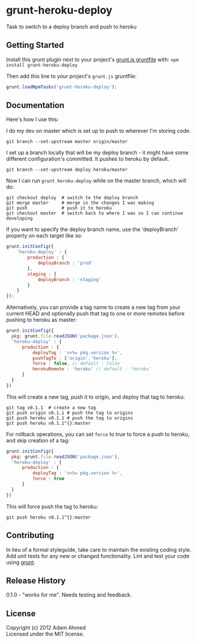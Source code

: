 # grunt-heroku-deploy

Task to switch to a deploy branch and push to heroku

## Getting Started
Install this grunt plugin next to your project's [grunt.js gruntfile][getting_started] with: `npm install grunt-heroku-deploy`

Then add this line to your project's `grunt.js` gruntfile:

```javascript
grunt.loadNpmTasks('grunt-heroku-deploy');
```

[grunt]: https://github.com/cowboy/grunt
[getting_started]: https://github.com/cowboy/grunt/blob/master/docs/getting_started.md

## Documentation

Here's how I use this:

I do my dev on master which is set up to push to wherever I'm storing code.

    git branch --set-upstream master origin/master

I set up a branch locally that will be my deploy branch - it might have some different configuration's committed. It pushes to heroku by default.

    git branch --set-upstream deploy heroku/master

Now I can run `grunt heroku-deploy` while on the master branch, which will do:

    git checkout deploy  # switch to the deploy branch
    git merge master     # merge in the changes I was making
    git push             # push it to heroku
    git checkout master  # switch back to where I was so I can continue developing

If you want to specify the deploy branch name, use the 'deployBranch' property on each target like so:
```javascript
grunt.initConfig({
	'heroku-deploy' : {
        production : {
            deployBranch : 'prod'
        },
        staging : {
            deployBranch : 'staging'
        }
    }
});
```

Alternatively, you can provide a tag name to create a new tag from your current HEAD and optionally push that tag to one or more remotes before pushing to heroku as master:

```javascript
grunt.initConfig({
  pkg: grunt.file.readJSON('package.json'),
  'heroku-deploy' : {
      production : {
          deployTag : 'v<%= pkg.version %>',
          pushTagTo : ['origin','heroku'],
          force : false, // default : false
          herokuRemote : 'heroku' // default : 'heroku'
      }
  }
})
```
This will create a new tag, push it to origin, and deploy that tag to heroku:

    git tag v0.1.1  # create a new tag
    git push origin v0.1.1 # push the tag to origins
    git push heroku v0.1.1 # push the tag to origins
    git push heroku v0.1.1^{}:master

For rollback operations, you can set `force` to true to force a push to heroku, and skip creation of a tag:

```javascript
grunt.initConfig({
  pkg: grunt.file.readJSON('package.json'),
  'heroku-deploy' : {
      production : {
          deployTag : 'v<%= pkg.version %>',
          force : true
      }
  }
})
```
This will force push the tag to heroku:

    git push heroku v0.1.1^{}:master


## Contributing
In lieu of a formal styleguide, take care to maintain the existing coding style. Add unit tests for any new or changed functionality. Lint and test your code using [grunt][grunt].

## Release History
0.1.0 - "works for me".  Needs testing and feedback.

## License
Copyright (c) 2012 Adam Ahmed  
Licensed under the MIT license.
